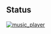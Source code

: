 ## Status

[![music_player](https://catalog.flipperzero.one/application/music_player/widget)](https://catalog.flipperzero.one/application/music_player/page)